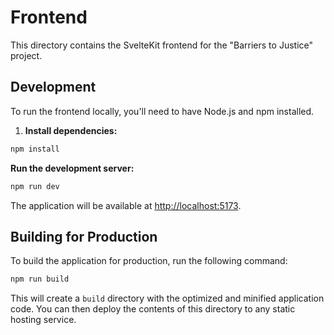 # Frontend

This directory contains the SvelteKit frontend for the "Barriers to Justice" project.

## Development

To run the frontend locally, you'll need to have Node.js and npm installed.

1. **Install dependencies:**

```bash
npm install
```

**Run the development server:**

```bash
npm run dev
```

The application will be available at [http://localhost:5173](http://localhost:5173).

## Building for Production

To build the application for production, run the following command:

```bash
npm run build
```

This will create a `build` directory with the optimized and minified
application code. You can then deploy the contents of this directory to any
 static hosting service.
